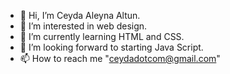 - 👋 Hi, I’m Ceyda Aleyna Altun.
- 👀 I’m interested in web design.
- 🌱 I’m currently learning HTML and CSS.
- 💞️ I’m looking forward to starting Java Script. 
- 📫 How to reach me "ceydadotcom@gmail.com"

<!---
Ceydaaltun/Ceydaaltun is a ✨ special ✨ repository because its `README.md` (this file) appears on your GitHub profile.
You can click the Preview link to take a look at your changes.
--->
